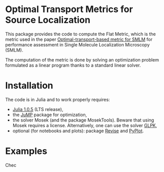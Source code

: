 # Optimal Transport Metrics for Source Localization
This package provides the code to compute the Flat Metric, which is the metric used in the paper <a href="https://arxiv.org/abs/2010.13423">Optimal-transport-based metric for SMLM</a> for performance assessment in Single Molecule Localization Microscopy (SMLM).

The computation of the metric is done by solving an optimization problem formulated as a linear program thanks to a standard linear solver.

# Installation
The code is in Julia and to work properly requires:
<ul>
	<li><a href="https://julialang.org">Julia 1.0.5</a> (LTS release),</li>
	<li>the <a href="https://github.com/jump-dev/JuMP.jl">JuMP</a> package for optimization,</li>
	<li>the solver Mosek (and the package MosekTools). Beware that using Mosek requires a license. Alternatively, one can use the solver <a href="https://github.com/jump-dev/GLPK.jl">GLPK</a>,</li>
	<li>optional (for notebooks and plots): package <a href="https://github.com/timholy/Revise.jl">Revise</a> and <a href="https://github.com/JuliaPy/PyPlot.jl">PyPlot</a>.</li>
</ul>

# Examples

Chec

